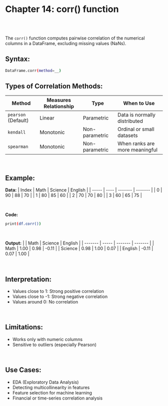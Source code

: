 #
# Chapter 14: corr() function

<br>
<br>

The `corr()` function computes pairwise correlation of the numerical columns in a DataFrame, excluding missing values (NaNs).

## Syntax:
```bash
DataFrame.corr(method=__)
```

## Types of Correlation Methods:
| Method     | Measures Relationship | Type           | When to Use                    |
| ---------- | --------------------- | -------------- | ------------------------------ |
| `pearson` (Default) | Linear                | Parametric     | Data is normally distributed   |
| `kendall`  | Monotonic             | Non-parametric | Ordinal or small datasets      |
| `spearman` | Monotonic             | Non-parametric | When ranks are more meaningful |

<br>

## Example:
**Data:**
| Index | Math | Science | English |
| ----- | ---- | ------- | ------- |
| 0     | 90   | 88      | 70      |
| 1     | 80   | 85      | 60      |
| 2     | 70   | 70      | 80      |
| 3     | 60   | 65      | 75      |

<br>

**Code:**
```bash
print(df.corr())
```

<br>

**Output:**
|         | Math  | Science | English |
| ------- | ----- | ------- | ------- |
| Math    | 1.00  | 0.98    | -0.11   |
| Science | 0.98  | 1.00    | 0.07    |
| English | -0.11 | 0.07    | 1.00    |

<br>

## Interpretation:
- Values close to 1: Strong positive correlation
- Values close to -1: Strong negative correlation
- Values around 0: No correlation
<br>

## Limitations:
- Works only with numeric columns
- Sensitive to outliers (especially Pearson)
<br>

## Use Cases:
- EDA (Exploratory Data Analysis)
- Detecting multicollinearity in features
- Feature selection for machine learning
- Financial or time-series correlation analysis

